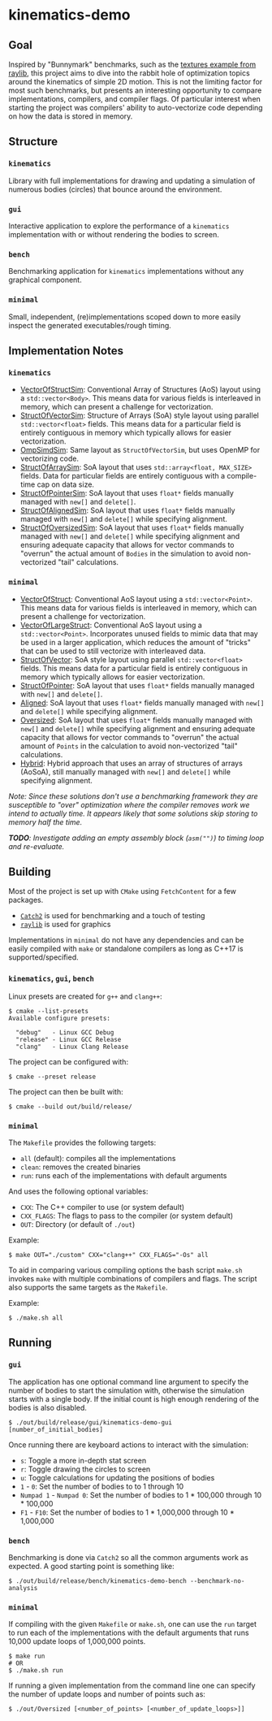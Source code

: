 # kinematics-demo
## Goal
Inspired by "Bunnymark" benchmarks, such as the [textures example from raylib](https://www.raylib.com/examples/textures/loader.html?name=textures_bunnymark), this project aims to dive into the rabbit hole of optimization topics around the kinematics of simple 2D motion. This is not the limiting factor for most such benchmarks, but presents an interesting opportunity to compare implementations, compilers, and compiler flags. Of particular interest when starting the project was compilers' ability to auto-vectorize code depending on how the data is stored in memory.

## Structure
### `kinematics`
Library with full implementations for drawing and updating a simulation of numerous bodies (circles) that bounce around the environment.

### `gui`
Interactive application to explore the performance of a `kinematics` implementation with or without rendering the bodies to screen.

### `bench`
Benchmarking application for `kinematics` implementations without any graphical component.

### `minimal`
Small, independent, (re)implementations scoped down to more easily inspect the generated executables/rough timing.

## Implementation Notes
### `kinematics`
* [VectorOfStructSim](./notes/kinematics/VectorOfStructSim.md): Conventional Array of Structures (AoS) layout using a `std::vector<Body>`. This means data for various fields is interleaved in memory, which can present a challenge for vectorization.
* [StructOfVectorSim](./notes/kinematics/StructOfVectorSim.md): Structure of Arrays (SoA) style layout using parallel `std::vector<float>` fields. This means data for a particular field is entirely contiguous in memory which typically allows for easier vectorization.
* [OmpSimdSim](./notes/kinematics/OmpSimdSim.md): Same layout as `StructOfVectorSim`, but uses OpenMP for vectorizing code.
* [StructOfArraySim](./notes/kinematics/StructOfArraySim.md): SoA layout that uses `std::array<float, MAX_SIZE>` fields. Data for particular fields are entirely contiguous with a compile-time cap on data size.
* [StructOfPointerSim](./notes/kinematics/StructOfPointerSim.md): SoA layout that uses `float*` fields manually managed with `new[]` and `delete[]`.
* [StructOfAlignedSim](./notes/kinematics/StructOfAlignedSim.md): SoA layout that uses `float*` fields manually managed with `new[]` and `delete[]` while specifying alignment.
* [StructOfOversizedSim](./notes/kinematics/StructOfOversizedSim.md): SoA layout that uses `float*` fields manually managed with `new[]` and `delete[]` while specifying alignment and ensuring adequate capacity that allows for vector commands to "overrun" the actual amount of `Bodies` in the simulation to avoid non-vectorized "tail" calculations.

### `minimal`
* [VectorOfStruct](./notes/minimal/VectorOfStruct.md): Conventional AoS layout using a `std::vector<Point>`. This means data for various fields is interleaved in memory, which can present a challenge for vectorization.
* [VectorOfLargeStruct](./notes/minimal/VectorOfLargeStruct.md): Conventional AoS layout using a `std::vector<Point>`. Incorporates unused fields to mimic data that may be used in a larger application, which reduces the amount of "tricks" that can be used to still vectorize with interleaved data.
* [StructOfVector](./notes/minimal/StructOfVector.md): SoA style layout using parallel `std::vector<float>` fields. This means data for a particular field is entirely contiguous in memory which typically allows for easier vectorization.
* [StructOfPointer](./notes/minimal/StructOfPointer.md): SoA layout that uses `float*` fields manually managed with `new[]` and `delete[]`.
* [Aligned](./notes/minimal/Aligned.md): SoA layout that uses `float*` fields manually managed with `new[]` and `delete[]` while specifying alignment.
* [Oversized](./notes/minimal/Oversized.md): SoA layout that uses `float*` fields manually managed with `new[]` and `delete[]` while specifying alignment and ensuring adequate capacity that allows for vector commands to "overrun" the actual amount of `Points` in the calculation to avoid non-vectorized "tail" calculations.
* [Hybrid](./notes/minimal/Hybrid.md): Hybrid approach that uses an array of structures of arrays (AoSoA), still manually managed with `new[]` and `delete[]` while specifying alignment.

_Note: Since these solutions don't use a benchmarking framework they are susceptible to "over" optimization where the compiler removes work we intend to actually time. It appears likely that some solutions skip storing to memory half the time._

_**TODO**: Investigate adding an empty assembly block (`asm("")`) to timing loop and re-evaluate._

## Building
Most of the project is set up with `CMake` using `FetchContent` for a few packages.
* [`Catch2`](https://github.com/catchorg/Catch2) is used for benchmarking and a touch of testing
* [`raylib`](https://github.com/raysan5/raylib) is used for graphics

Implementations in `minimal` do not have any dependencies and can be easily compiled with `make` or standalone compilers as long as C++17 is supported/specified.

### `kinematics`, `gui`, `bench`
Linux presets are created for `g++` and `clang++`:
```
$ cmake --list-presets
Available configure presets:

  "debug"   - Linux GCC Debug
  "release" - Linux GCC Release
  "clang"   - Linux Clang Release
```

The project can be configured with:
```
$ cmake --preset release
```

The project can then be built with:
```
$ cmake --build out/build/release/
```

### `minimal`
The `Makefile` provides the following targets:
* `all` (default): compiles all the implementations
* `clean`: removes the created binaries
* `run`: runs each of the implementations with default arguments

And uses the following optional variables:
* `CXX`: The C++ compiler to use (or system default)
* `CXX_FLAGS`: The flags to pass to the compiler (or system default)
* `OUT`: Directory (or default of `./out`)

Example:
```
$ make OUT="./custom" CXX="clang++" CXX_FLAGS="-Os" all
```

To aid in comparing various compiling options the bash script `make.sh` invokes `make` with multiple combinations of compilers and flags. The script also supports the same targets as the `Makefile`.

Example:
```
$ ./make.sh all
```

## Running
### `gui`
The application has one optional command line argument to specify the number of bodies to start the simulation with, otherwise the simulation starts with a single body. If the initial count is high enough rendering of the bodies is also disabled.

```
$ ./out/build/release/gui/kinematics-demo-gui [number_of_initial_bodies]
```

Once running there are keyboard actions to interact with the simulation:
* `s`: Toggle a more in-depth stat screen
* `r`: Toggle drawing the circles to screen
* `u`: Toggle calculations for updating the positions of bodies
* `1` - `0`: Set the number of bodies to to 1 through 10
* `Numpad 1` - `Numpad 0`: Set the number of bodies to 1 * 100,000 through 10 * 100,000
* `F1` - `F10`: Set the number of bodies to 1 * 1,000,000 through 10 * 1,000,000

### `bench`
Benchmarking is done via `Catch2` so all the common arguments work as expected. A good starting point is something like:
```
$ ./out/build/release/bench/kinematics-demo-bench --benchmark-no-analysis
```

### `minimal`
If compiling with the given `Makefile` or `make.sh`, one can use the `run` target to run each of the implementations with the default arguments that runs 10,000 update loops of 1,000,000 points.
```
$ make run
# OR
$ ./make.sh run
```

If running a given implementation from the command line one can specify the number of update loops and number of points such as:
```
$ ./out/Oversized [<number_of_points> [<number_of_update_loops>]]
```
